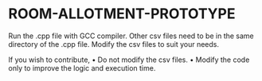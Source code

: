 # ROOM-ALLOTMENT-PROTOTYPE
Run the .cpp file with GCC compiler. Other csv files need to be in the same directory of the .cpp file. Modify the csv files to suit your needs. 

If you wish to contribute,
• Do not modify the csv files.
• Modify the code only to improve the logic and execution time.
